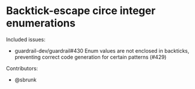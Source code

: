 Backtick-escape circe integer enumerations
====

Included issues:
- guardrail-dev/guardrail#430 Enum values are not enclosed in backticks, preventing correct code generation for certain patterns (#429)

Contributors:
- @sbrunk
